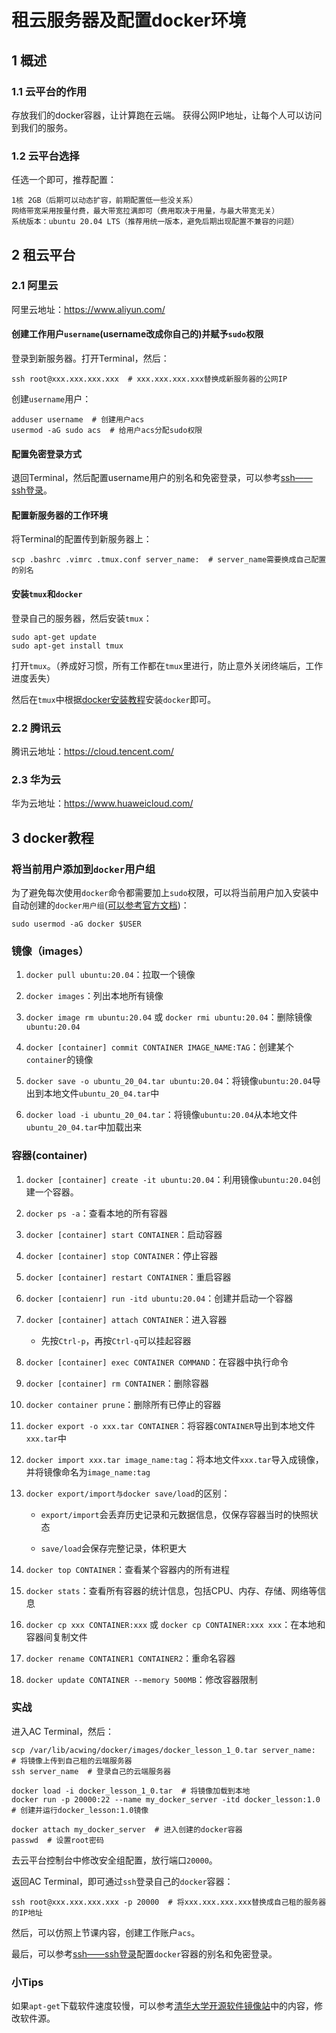 # 租云服务器及配置docker环境


## 1 概述
### 1.1 云平台的作用

存放我们的docker容器，让计算跑在云端。
获得公网IP地址，让每个人可以访问到我们的服务。

### 1.2 云平台选择

任选一个即可，推荐配置：
```text
1核 2GB（后期可以动态扩容，前期配置低一些没关系）
网络带宽采用按量付费，最大带宽拉满即可（费用取决于用量，与最大带宽无关）
系统版本：ubuntu 20.04 LTS（推荐用统一版本，避免后期出现配置不兼容的问题）
```

## 2 租云平台
### 2.1 阿里云
阿里云地址：https://www.aliyun.com/

#### 创建工作用户`username`(username改成你自己的)并赋予`sudo`权限

登录到新服务器。打开Terminal，然后：
```shell
ssh root@xxx.xxx.xxx.xxx  # xxx.xxx.xxx.xxx替换成新服务器的公网IP
```
创建`username`用户：
```shell
adduser username  # 创建用户acs
usermod -aG sudo acs  # 给用户acs分配sudo权限
```
#### 配置免密登录方式

退回Terminal，然后配置username用户的别名和免密登录，可以参考[ssh——ssh登录](#ssh)。

#### 配置新服务器的工作环境

将Terminal的配置传到新服务器上：
```shell
scp .bashrc .vimrc .tmux.conf server_name:  # server_name需要换成自己配置的别名
```
#### 安装`tmux`和`docker`
登录自己的服务器，然后安装`tmux`：
```shell
sudo apt-get update
sudo apt-get install tmux
```
打开`tmux`。（养成好习惯，所有工作都在`tmux`里进行，防止意外关闭终端后，工作进度丢失）

然后在`tmux`中根据[docker安装教程](https://docs.docker.com/engine/install/ubuntu/)安装`docker`即可。

### 2.2 腾讯云
腾讯云地址：https://cloud.tencent.com/
### 2.3 华为云
华为云地址：https://www.huaweicloud.com/

## 3 docker教程
### 将当前用户添加到`docker`用户组

为了避免每次使用`docker`命令都需要加上`sudo`权限，可以将当前用户加入安装中自动创建的`docker用户组`([可以参考官方文档](https://docs.docker.com/engine/install/linux-postinstall/))：
```shell
sudo usermod -aG docker $USER
```
### 镜像（images）

1. `docker pull ubuntu:20.04`：拉取一个镜像

2. `docker images`：列出本地所有镜像
3. `docker image rm ubuntu:20.04` 或 `docker rmi ubuntu:20.04`：删除镜像`ubuntu:20.04`
4. `docker [container] commit CONTAINER IMAGE_NAME:TAG`：创建某个`container`的镜像
5. `docker save -o ubuntu_20_04.tar ubuntu:20.04`：将镜像`ubuntu:20.04`导出到本地文件`ubuntu_20_04.tar`中
6. `docker load -i ubuntu_20_04.tar`：将镜像`ubuntu:20.04`从本地文件`ubuntu_20_04.tar`中加载出来

### 容器(container)

1. `docker [container] create -it ubuntu:20.04`：利用镜像`ubuntu:20.04`创建一个容器。

2. `docker ps -a`：查看本地的所有容器
3. `docker [container] start CONTAINER`：启动容器
4. `docker [container] stop CONTAINER`：停止容器
5. `docker [container] restart CONTAINER`：重启容器
6. `docker [contaienr] run -itd ubuntu:20.04`：创建并启动一个容器
7. `docker [container] attach CONTAINER`：进入容器
   - 先按`Ctrl-p`，再按`Ctrl-q`可以挂起容器
8. `docker [container] exec CONTAINER COMMAND`：在容器中执行命令
9. `docker [container] rm CONTAINER`：删除容器
10. `docker container prune`：删除所有已停止的容器
11. `docker export -o xxx.tar CONTAINER`：将容器`CONTAINER`导出到本地文件`xxx.tar`中
12. `docker import xxx.tar image_name:tag`：将本地文件`xxx.tar`导入成镜像，并将镜像命名为`image_name:tag`
13. `docker export/import与docker save/load`的区别：

    - `export/import`会丢弃历史记录和元数据信息，仅保存容器当时的快照状态

    - `save/load`会保存完整记录，体积更大

14. `docker top CONTAINER`：查看某个容器内的所有进程
15. `docker stats`：查看所有容器的统计信息，包括CPU、内存、存储、网络等信息
16. `docker cp xxx CONTAINER:xxx` 或 `docker cp CONTAINER:xxx xxx`：在本地和容器间复制文件
17. `docker rename CONTAINER1 CONTAINER2`：重命名容器
18. `docker update CONTAINER --memory 500MB`：修改容器限制

### 实战

进入AC Terminal，然后：
```shell
scp /var/lib/acwing/docker/images/docker_lesson_1_0.tar server_name:  # 将镜像上传到自己租的云端服务器
ssh server_name  # 登录自己的云端服务器

docker load -i docker_lesson_1_0.tar  # 将镜像加载到本地
docker run -p 20000:22 --name my_docker_server -itd docker_lesson:1.0  # 创建并运行docker_lesson:1.0镜像

docker attach my_docker_server  # 进入创建的docker容器
passwd  # 设置root密码
```
去云平台控制台中修改安全组配置，放行端口`20000`。

返回AC Terminal，即可通过`ssh`登录自己的`docker`容器：
```shell
ssh root@xxx.xxx.xxx.xxx -p 20000  # 将xxx.xxx.xxx.xxx替换成自己租的服务器的IP地址
```
然后，可以仿照上节课内容，创建工作账户`acs`。

最后，可以参考[ssh——ssh登录](#ssh)配置`docker`容器的别名和免密登录。

### 小Tips
如果`apt-get`下载软件速度较慢，可以参考[清华大学开源软件镜像站](https://mirrors.tuna.tsinghua.edu.cn/help/ubuntu/)中的内容，修改软件源。